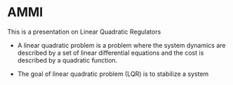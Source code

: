 # AMMI

This is a presentation on Linear Quadratic  Regulators

* A linear quadratic problem is a problem where the system dynamics
are described by a set of linear differential equations and the cost is
described by a quadratic function.


* The goal of linear quadratic problem (LQR) is to stabilize a system
